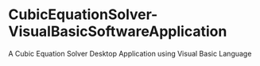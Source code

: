 # CubicEquationSolver-VisualBasicSoftwareApplication
A Cubic Equation Solver Desktop Application using Visual Basic Language
